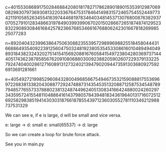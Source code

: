 c=40155308689175028468842080181782717862890189015353912987069082983079736930813220336764753178464149831572465754552449773421191058526345541639744468197834640348145371307680087638293707052791012834866319784903993990670201502866726518748741295238322908930846168425782366768534661676880624230166781826998525077283

n=89204043239963864750630882355395729899698825518458044431668864935409223912560475032481923805354533086160104894940498931843823243202751415415692088167605841549723804280369737144405174362387858567620910806880300923882059026072293791332257924740400286127160891312732402139479020944735913036809275926913691281661

e=40549272199852960843280049685667549467353215908881755369697226838133820430887729247488731435453513208871258753454878979485776557337888023813248744962405130834166424880024260297343595724155481104886416143798057843948183436196401317160725126925829838519414303031876618785543971236030552781110346212988737531329

We can see e, if e is large, d will be small and vice versa.

e: large -> d: small
e: small(65537) -> d: large

So we can create a loop for brute force attack.

See you in main.py
